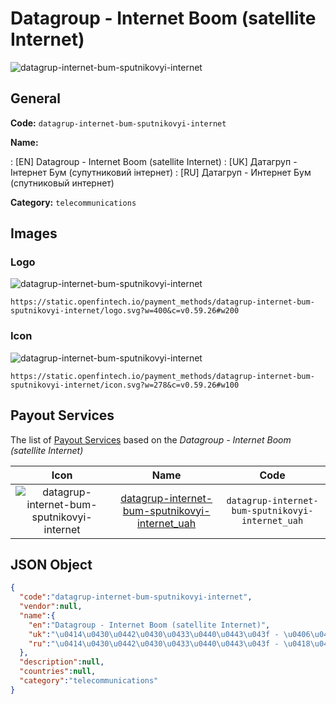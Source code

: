 
# Datagroup - Internet Boom (satellite Internet) 
![datagrup-internet-bum-sputnikovyi-internet](https://static.openfintech.io/payment_methods/datagrup-internet-bum-sputnikovyi-internet/logo.svg?w=400&c=v0.59.26#w200)  

## General 
**Code:** `datagrup-internet-bum-sputnikovyi-internet` 
 
**Name:** 
 
:	[EN] Datagroup - Internet Boom (satellite Internet) 
:	[UK] Датагруп - Інтернет Бум (супутниковий інтернет) 
:	[RU] Датагруп - Интернет Бум (спутниковый интернет) 
 
**Category:** `telecommunications` 
 

## Images 

### Logo 
![datagrup-internet-bum-sputnikovyi-internet](https://static.openfintech.io/payment_methods/datagrup-internet-bum-sputnikovyi-internet/logo.svg?w=400&c=v0.59.26#w200)  

```
https://static.openfintech.io/payment_methods/datagrup-internet-bum-sputnikovyi-internet/logo.svg?w=400&c=v0.59.26#w200
```  

### Icon 
![datagrup-internet-bum-sputnikovyi-internet](https://static.openfintech.io/payment_methods/datagrup-internet-bum-sputnikovyi-internet/icon.svg?w=278&c=v0.59.26#w100)  

```
https://static.openfintech.io/payment_methods/datagrup-internet-bum-sputnikovyi-internet/icon.svg?w=278&c=v0.59.26#w100
```  

## Payout Services 
 
The list of [Payout Services](/payout-services/) based on the _Datagroup - Internet Boom (satellite Internet)_ 

|Icon|Name|Code| 
|:---:|:---:|:---:| 
|![datagrup-internet-bum-sputnikovyi-internet](https://static.openfintech.io/payout_methods/datagrup-internet-bum-sputnikovyi-internet/icon.svg?w=278&c=v0.59.26#w40) |[datagrup-internet-bum-sputnikovyi-internet_uah](/payout-services/datagrup-internet-bum-sputnikovyi-internet_uah/)|`datagrup-internet-bum-sputnikovyi-internet_uah`| 
 

## JSON Object 

```json
{
  "code":"datagrup-internet-bum-sputnikovyi-internet",
  "vendor":null,
  "name":{
    "en":"Datagroup - Internet Boom (satellite Internet)",
    "uk":"\u0414\u0430\u0442\u0430\u0433\u0440\u0443\u043f - \u0406\u043d\u0442\u0435\u0440\u043d\u0435\u0442 \u0411\u0443\u043c (\u0441\u0443\u043f\u0443\u0442\u043d\u0438\u043a\u043e\u0432\u0438\u0439 \u0456\u043d\u0442\u0435\u0440\u043d\u0435\u0442)",
    "ru":"\u0414\u0430\u0442\u0430\u0433\u0440\u0443\u043f - \u0418\u043d\u0442\u0435\u0440\u043d\u0435\u0442 \u0411\u0443\u043c (\u0441\u043f\u0443\u0442\u043d\u0438\u043a\u043e\u0432\u044b\u0439 \u0438\u043d\u0442\u0435\u0440\u043d\u0435\u0442)"
  },
  "description":null,
  "countries":null,
  "category":"telecommunications"
}
```  
